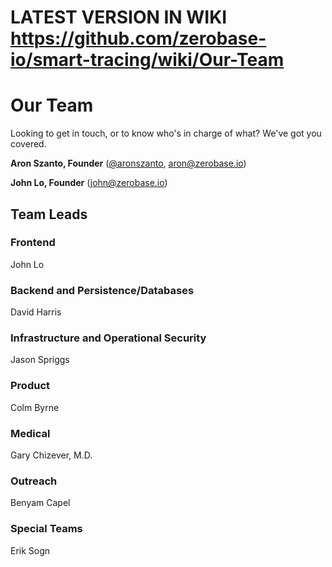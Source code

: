 # LATEST VERSION IN WIKI https://github.com/zerobase-io/smart-tracing/wiki/Our-Team
# Our Team
Looking to get in touch, or to know who's in charge of what? We've got you covered.

**Aron Szanto, Founder** ([@aronszanto](https://github.com/aronszanto), aron@zerobase.io)

**John Lo, Founder** (john@zerobase.io)

## Team Leads

### Frontend
John Lo

### Backend and Persistence/Databases
David Harris

### Infrastructure and Operational Security
Jason Spriggs

### Product
Colm Byrne

### Medical 
Gary Chizever, M.D.

### Outreach
Benyam Capel

### Special Teams
Erik Sogn
